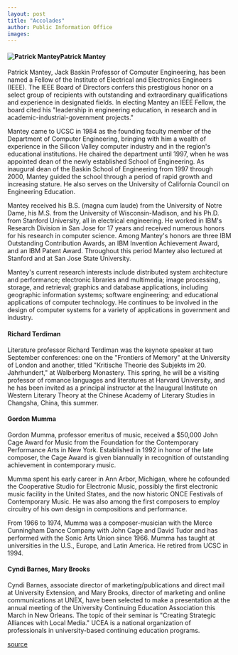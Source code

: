 ```yaml
---
layout: post
title: "Accolades"
author: Public Information Office
images:
---
```


#### ![Patrick Mantey][1]**Patrick Mantey**

Patrick Mantey, Jack Baskin Professor of Computer Engineering, has been named a Fellow of the Institute of Electrical and Electronics Engineers (IEEE). The IEEE Board of Directors confers this prestigious honor on a select group of recipients with outstanding and extraordinary qualifications and experience in designated fields. In electing Mantey an IEEE Fellow, the board cited his "leadership in engineering education, in research and in academic-industrial-government projects."  
  
Mantey came to UCSC in 1984 as the founding faculty member of the Department of Computer Engineering, bringing with him a wealth of experience in the Silicon Valley computer industry and in the region's educational institutions. He chaired the department until 1997, when he was appointed dean of the newly established School of Engineering. As inaugural dean of the Baskin School of Engineering from 1997 through 2000, Mantey guided the school through a period of rapid growth and increasing stature. He also serves on the University of California Council on Engineering Education.  
  
Mantey received his B.S. (magna cum laude) from the University of Notre Dame, his M.S. from the University of Wisconsin-Madison, and his Ph.D. from Stanford University, all in electrical engineering. He worked in IBM's Research Division in San Jose for 17 years and received numerous honors for his research in computer science. Among Mantey's honors are three IBM Outstanding Contribution Awards, an IBM Invention Achievement Award, and an IBM Patent Award. Throughout this period Mantey also lectured at Stanford and at San Jose State University.  
  
Mantey's current research interests include distributed system architecture and performance; electronic libraries and multimedia; image processing, storage, and retrieval; graphics and database applications, including geographic information systems; software engineering; and educational applications of computer technology. He continues to be involved in the design of computer systems for a variety of applications in government and industry.

#### Richard Terdiman

Literature professor Richard Terdiman was the keynote speaker at two September conferences: one on the "Frontiers of Memory" at the University of London and another, titled "Kritische Theorie des Subjekts im 20. Jahrhundert," at Walberberg Monastery. This spring, he will be a visiting professor of romance languages and literatures at Harvard University, and he has been invited as a principal instructor at the Inaugural Institute on Western Literary Theory at the Chinese Academy of Literary Studies in Changsha, China, this summer.

####

#### Gordon Mumma

Gordon Mumma, professor emeritus of music, received a $50,000 John Cage Award for Music from the Foundation for the Contemporary Performance Arts in New York. Established in 1992 in honor of the late composer, the Cage Award is given biannually in recognition of outstanding achievement in contemporary music.

Mumma spent his early career in Ann Arbor, Michigan, where he cofounded the Cooperative Studio for Electronic Music, possibly the first electronic music facility in the United States, and the now historic ONCE Festivals of Contemporary Music. He was also among the first composers to employ circuitry of his own design in compositions and performance.

From 1966 to 1974, Mumma was a composer-musician with the Merce Cunningham Dance Company with John Cage and David Tudor and has performed with the Sonic Arts Union since 1966. Mumma has taught at universities in the U.S., Europe, and Latin America. He retired from UCSC in 1994.

#### Cyndi Barnes, Mary Brooks

Cyndi Barnes, associate director of marketing/publications and direct mail at University Extension, and Mary Brooks, director of marketing and online communications at UNEX, have been selected to make a presentation at the annual meeting of the University Continuing Education Association this March in New Orleans. The topic of their seminar is "Creating Strategic Alliances with Local Media." UCEA is a national organization of professionals in university-based continuing education programs.   
  

[1]: ../art/mantey_pat.c.jpg

[source](http://www1.ucsc.edu/currents/00-01/01-01/accolades.html "Permalink to accolades")
